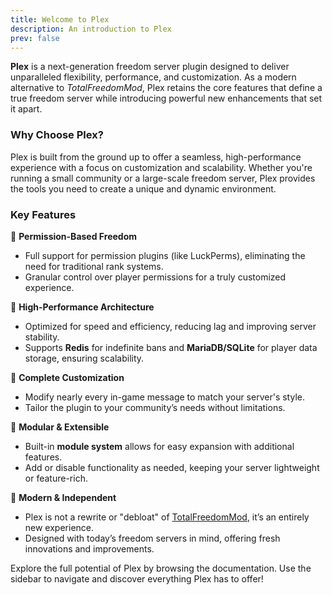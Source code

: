 ```yaml
---
title: Welcome to Plex
description: An introduction to Plex
prev: false
---
```


**Plex** is a next-generation freedom server plugin designed to deliver unparalleled flexibility, performance, and customization. As a modern alternative to *TotalFreedomMod*, Plex retains the core features that define a true freedom server while introducing powerful new enhancements that set it apart.

### **Why Choose Plex?**
Plex is built from the ground up to offer a seamless, high-performance experience with a focus on customization and scalability. Whether you're running a small community or a large-scale freedom server, Plex provides the tools you need to create a unique and dynamic environment.

### **Key Features**

🔹 **Permission-Based Freedom**
- Full support for permission plugins (like LuckPerms), eliminating the need for traditional rank systems.
- Granular control over player permissions for a truly customized experience.

🔹 **High-Performance Architecture**
- Optimized for speed and efficiency, reducing lag and improving server stability.
- Supports **Redis** for indefinite bans and **MariaDB/SQLite** for player data storage, ensuring scalability.

🔹 **Complete Customization**
- Modify nearly every in-game message to match your server's style.
- Tailor the plugin to your community’s needs without limitations.

🔹 **Modular & Extensible**
- Built-in **module system** allows for easy expansion with additional features.
- Add or disable functionality as needed, keeping your server lightweight or feature-rich.

🔹 **Modern & Independent**
- Plex is not a rewrite or "debloat" of [TotalFreedomMod](https://github.com/TotalFreedom/TotalFreedomMod), it’s an entirely new experience.
- Designed with today’s freedom servers in mind, offering fresh innovations and improvements.

Explore the full potential of Plex by browsing the documentation. Use the sidebar to navigate and discover everything Plex has to offer!